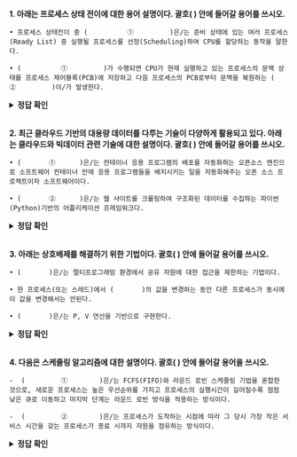 **1. 아래는 ​프로세스 상태 전이에 대한 용어 설명이다. 괄호(           ) 안에 들어갈 용어를 쓰시오.**

```
• 프로세스 상태전이 중 (          ①         )은/는 준비 상태에 있는 여러 프로세스(Ready List) 중 실행될 프로세스를 선정(Scheduling)하여 CPU를 할당하는 동작을 말한다.

• (          ①         )가 수행되면 CPU가 현재 실행하고 있는 프로세스의 문맥 상태를 프로세스 제어블록(PCB)에 저장하고 다음 프로세스의 PCB로부터 문맥을 복원하는 (          ②         )이/가 발생한다.
```


<details>
<summary><b>정답 확인</b></summary>
<div markdown="1">

① 디스패치(Dispatch)

② 문맥 교환(Context switching)

</div>
</details>
</br>

**2. 최근 클라우드 기반의 대용량 데이터를 다루는 기술이 다양하게 활용되고 있다. 아래는 클라우드와 빅데이터 관련 기술에 대한 설명이다. 괄호(      ) 안에 들어갈 용어를 쓰시오.**

```
• (       ①      )은/는 컨테이너 응용 프로그램의 배포를 자동화하는 오픈소스 엔진으로 소프트웨어 컨테이너 안에 응용 프로그램들을 배치시키는 일을 자동화해주는 오픈 소스 프로젝트이자 소프트웨어이다.

• (       ②      )은/는 웹 사이트를 크롤링하여 구조화된 데이터를 수집하는 파이썬(Python)기반의 어플리케이션 프레임워크다.
```
<details>
<summary><b>정답 확인</b></summary>
<div markdown="1">

① 도커(Docker)

② 스크레파이(Scrapy)

</div>
</details>
</br>

**3. 아래는 상호배제를 해결하기 위한 기법이다. 괄호(        ) 안에 들어갈 용어를 쓰시오.**

```
• (       )은/는 멀티프로그래밍 환경에서 공유 자원에 대한 접근을 제한하는 기법이다.

• 한 프로세스(또는 스레드)에서 (       )의 값을 변경하는 동안 다른 프로세스가 동시에 이 값을 변경해서는 안된다.

• (       )은/는 P, V 연산을 기반으로 구현한다.
```

<details>
<summary><b>정답 확인</b></summary>
<div markdown="1">

세마포어(Semaphore)

</div>
</details>
</br>

**4. 다음은 스케줄링 알고리즘에 대한 설명이다. 괄호(        ) 안에 들어갈 용어을 쓰시오.**
```
-  (         ①        )은/는 FCFS(FIFO)와 라운드 로빈 스케줄링 기법을 혼합한 것으로, 새로운 프로세스는 높은 우선순위를 가지고 프로세스의 실행시간이 길어질수록 점점 낮은 큐로 이동하고 마지막 단계는 라운드 로빈 방식을 적용하는 방식이다.

-  (         ②        )은/는 프로세스가 도착하는 시점에 따라 그 당시 가장 작은 서비스 시간을 갖는 프로세스가 종료 시까지 자원을 점유하는 방식이다.
```
<details>
<summary><b>정답 확인</b></summary>
<div markdown="1">

① 다단계 피드백 큐(Multi Level Feedback Queue)

② SJF(Shortest Job First)

</div>
</details>
</br>